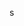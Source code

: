 s
<!--stackedit_data:
eyJoaXN0b3J5IjpbNDQ3MzU5OTI1LC0yMDg4NzQ2NjEyLDE4ND
QyOTU5MzQsLTk5MzUzMDQwNyw3MDQzMDA2NjYsLTQxMjk4MTM5
LDEyNTA2Njc4MjYsMTE0MDk3MDI3NSw3Mjc5MjAyODAsOTUyND
U0MzEyLDExMDg0ODkxNTYsLTE5Njk5OTU3MDIsMTU3NjUyMDIw
MSwtMTI0OTEyMzg0NSwtMjA4ODc0NjYxMl19
-->